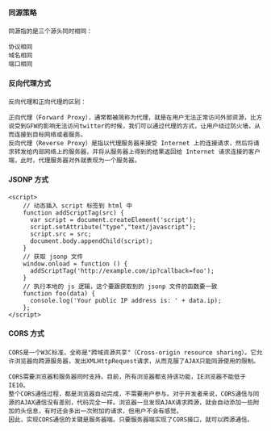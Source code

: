 

 #### 同源策略

    同源指的是三个源头同时相同：

    协议相同
    域名相同
    端口相同


#### 反向代理方式
    反向代理和正向代理的区别：

    正向代理（Forward Proxy），通常都被简称为代理，就是在用户无法正常访问外部资源，比方说受到GFW的影响无法访问twitter的时候，我们可以通过代理的方式，让用户绕过防火墙，从而连接到目标网络或者服务。
    反向代理（Reverse Proxy）是指以代理服务器来接受 Internet 上的连接请求，然后将请求转发给内部网络上的服务器，并将从服务器上得到的结果返回给 Internet 请求连接的客户端，此时，代理服务器对外就表现为一个服务器。

#### JSONP 方式

    <script>
        // 动态插入 script 标签到 html 中
        function addScriptTag(src) {
          var script = document.createElement('script');
          script.setAttribute("type","text/javascript");
          script.src = src;
          document.body.appendChild(script);
        }
        // 获取 jsonp 文件
        window.onload = function () {
          addScriptTag('http://example.com/ip?callback=foo');
        }
        // 执行本地的 js 逻辑，这个要跟获取到的 jsonp 文件的函数要一致
        function foo(data) {
          console.log('Your public IP address is: ' + data.ip);
        };
    </script>

#### CORS 方式

    CORS是一个W3C标准，全称是"跨域资源共享"（Cross-origin resource sharing）。它允许浏览器向跨源服务器，发出XMLHttpRequest请求，从而克服了AJAX只能同源使用的限制。

    CORS需要浏览器和服务器同时支持。目前，所有浏览器都支持该功能，IE浏览器不能低于IE10。
    整个CORS通信过程，都是浏览器自动完成，不需要用户参与。对于开发者来说，CORS通信与同源的AJAX通信没有差别，代码完全一样。浏览器一旦发现AJAX请求跨源，就会自动添加一些附加的头信息，有时还会多出一次附加的请求，但用户不会有感觉。
    因此，实现CORS通信的关键是服务器端。只要服务器端实现了CORS接口，就可以跨源通信。


